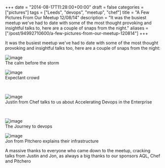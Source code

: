 +++
date = "2014-08-17T11:28:00+00:00"
draft = false
categories = ["pictures"]
tags = ["Leeds", "devops", "meetup", "chef"]
title = "A Few Pictures From Our Meetup 12/08/14"
description = "It was the busiest meetup we've had to date with some of the most thought provoking and insightful talks to, here are a couple of snaps from the night."
aliases = ["/post/94992710600/a-few-pictures-from-our-meetup-120814"]
+++
<p>It was the busiest meetup we've had to date with some of the most thought provoking and insightful talks&nbsp;too, here are a couple of snaps from the night:</p>
<p><img alt="image" src="/images/inline_nag7nlMjRl1s9hn2v.jpg" /><!-- more --><br />The calm before the storm</p>
<p><img alt="image" src="/images/inline_nag7pqG9wf1s9hn2v.jpg" /><br />Expectant crowd</p>
<p>&nbsp;</p>
<p><img alt="image" src="/images/inline_nag7qaFKFS1s9hn2v.jpg" /><br />Justin from Chef talks to us about Accelerating Devops in the Enterprise</p>
<p>&nbsp;</p>
<p><img alt="image" src="/images/inline_nag7rwUVbt1s9hn2v.jpg" /><br />The Journey to devops</p>
<p><img alt="image" src="/images/inline_nag7tgwlrz1s9hn2v.jpg" /><br />Jon from Pitchero explains their infrastructure</p>
<p>A massive thanks to everyone who came down to the meetup, cracking talks from Justin and Jon, as always a big thanks to our sponsors AQL, Chef and Pitchero</p>
<p>&nbsp;</p>
<p></p>
<p></p>
<p></p>
<p>&nbsp;</p>
<p>&nbsp;</p>
<p></p>